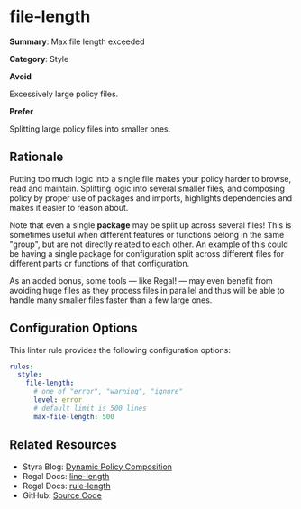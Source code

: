 # file-length

**Summary**: Max file length exceeded

**Category**: Style

**Avoid**

Excessively large policy files.

**Prefer**

Splitting large policy files into smaller ones.

## Rationale

Putting too much logic into a single file makes your policy harder to browse, read and maintain. Splitting logic into
several smaller files, and composing policy by proper use of packages and imports, highlights dependencies and
makes it easier to reason about.

Note that even a single **package** may be split up across several files! This is sometimes useful when different
features or functions belong in the same "group", but are not directly related to each other. An example of this could
be having a single package for configuration split across different files for different parts or functions of that
configuration.

As an added bonus, some tools — like Regal! — may even benefit from avoiding huge files as they process files in
parallel and thus will be able to handle many smaller files faster than a few large ones.

## Configuration Options

This linter rule provides the following configuration options:

```yaml
rules:
  style:
    file-length:
      # one of "error", "warning", "ignore"
      level: error
      # default limit is 500 lines
      max-file-length: 500
```

## Related Resources

- Styra Blog: [Dynamic Policy Composition](https://www.styra.com/blog/dynamic-policy-composition-for-opa/)
- Regal Docs: [line-length](https://openpolicyagent.org/projects/regal/rules/style/line-length)
- Regal Docs: [rule-length](https://openpolicyagent.org/projects/regal/rules/style/rule-length)
- GitHub: [Source Code](https://github.com/open-policy-agent/regal/blob/main/bundle/regal/rules/style/file-length/file_length.rego)
